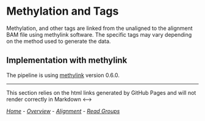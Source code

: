 
# Methylation and Tags

Methylation, and other tags are linked from the unaligned to the alignment BAM file using methylink software. The specific tags may vary depending on the method used to generate the data.

## Implementation with methylink

The pipeline is using [methylink](https://github.com/projectoriented/methylink) version 0.6.0.

---

<!--> This section relies on the html links generated by GitHub Pages 
and will not render correctly in Markdown <-->
[_Home_](/pipelines-docs/) - [_Overview_](0_Overview.html) - [_Alignment_](1_Alignment.html) - [_Read Groups_](2_Read_Groups.html)